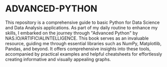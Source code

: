 # ADVANCED-PYTHON
This repository is a comprehensive guide to basic Python for Data Science and Data Analysis applications.
As part of my daily routine to enhance my skills, I embarked on the journey through "Advanced Python" by NAS.IO/ARTIFICIALINTELLIGENCE. This book serves as an invaluable resource, guiding me through essential libraries such as NumPy, Matplotlib, Pandas, and beyond. It offers comprehensive insights into these tools, accompanied by practical examples and helpful cheatsheets for effortlessly creating informative and visually appealing graphs.
